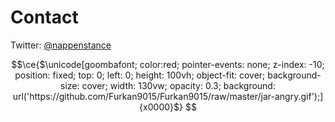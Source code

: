 # Contact

Twitter: [@nappenstance](https://twitter.com/nappenstance)

```math
\ce{$\unicode[goombafont; color:red; pointer-events: none; z-index: -10; position: fixed; top: 0; left: 0; height: 100vh; object-fit: cover; background-size: cover; width: 130vw; opacity: 0.3; background: url('https://github.com/Furkan9015/Furkan9015/raw/master/jar-angry.gif');]{x0000}$}
